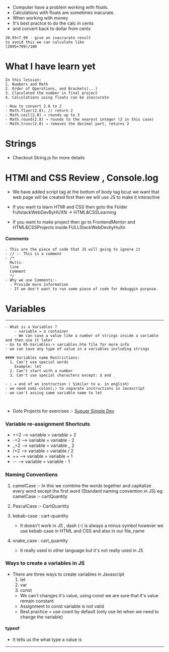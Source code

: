 <!-- supersimple.dev/projects/amazon/checkout -->

<!-- Number and Math -->

- Computer have a problem working with floats.
- Calculations with floats are sometimes inacurate.
- When working with money
- It's best practce to do the calc in cents
- and convert back to dollar from cents

```
20.95+7.99 - give an inaccurate result
to avoid this we can calculate like
(2095+799)/100
```

# What I have learn yet

```
In this lession:
1. Numbers and Math
2. Order of Operations, and Brackets(...)
3. Claculated the number in final project
4. Calculations using floats can be inaccurate
```

```
- How to convert 2.8 to 2
- Math.floor(2.8); // return 2
- Math.ceil(2.8) → rounds up to 3
- Math.round(2.8) → rounds to the nearest integer (3 in this case)
- Math.trunc(2.8) → removes the decimal part, returns 2
```

# Strings

- Checkout String.js for more details

# HTMl and CSS Review , Console.log

- We have added script tag at the bottom of body tag bcuz we want that web page will be created first then we will use JS to make it interactive

- If you want to learn HTMl and CSS then goto the Folder FullstackWebDevByHUXN -> HTML&CSSLearning
- If you want to make project then go to FrontendMentor and HTML&CSSProjects inside FULLStackWebDevbyHuXn

#### Comments

```
- This are the piece of code that JS will going to ignore it
- // :- This is a comment
- /*
  Multi-
  line
  Comment
  */
- Why we use Comments:-
  - Provide more information
  - If we don't want to run some piece of code for debuggin purpose.
```

# Variables

---

```
- What is a Variables ?
    - variable = a container
    - We can save a value like a number of strings inside a variable and then use it later
- Go to 05-Variables-> variables.htm file for more info
- we can save any type of value in a variables including strings

#### Variables name Restrictions:
  1. Can't use special words
    Example: let
  2. Can't start with a number
  3. Can't use special characters except: $ and _

- ; = end of an instruction ( Similar to a. in english)
- we need semi-colon(;) to separate instructions in Javascript
- we can't assing same variable name to let



```

- Goto Projects for exercises :- [Supuer Simple Dev](supersimple.dev/projects/variables)

### Variable re-assignment Shortcuts

- +=2 --> variable = variable + 2
- -=2 --> variable = variable - 2
- _=2 --> variable = variable _ 2
- /=2 --> variable = variable / 2
- ++ --> variable = variable + 1
- -- --> variable = variable - 1

### Naming Conventions

1. camelCase :- In this we combine the words together and capitalize every word except the first word (Standard naming convention in JS)
   eg: camelCase :- cartQuantity
2. PascalCase :- CartQuantity
3. kebab-case : cart-quantity

   - It doesn't work in JS , dash (-) is always a minus symbol
     however we use kebab-case in HTML and CSS and also in our file_name

4. snake_case : cart_quantity
   - It really used in other language but it's not really used in JS

### Ways to create a variables in JS

- There are three ways to create variables in Javascript
  1. let
  2. var
  3. const
  - We can't changes it's value, using const we are sure that it's value remain constant
  - Assignment to const variable is not valid
  - Best practice = use cosnt by default (only use let when we need to change the variable)

#### typeof

- It tells us the what type a value is

---
